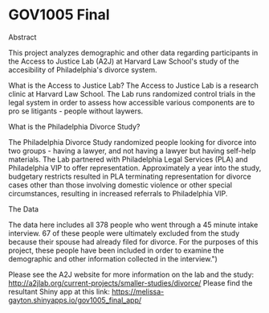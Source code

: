 GOV1005 Final
================

Abstract

This project analyzes demographic and other data regarding participants in the Access to Justice Lab (A2J) at Harvard Law School's study of the accesibility of Philadelphia's divorce system.

What is the Access to Justice Lab? The Access to Justice Lab is a research clinic at Harvard Law School. The Lab runs randomized control trials in the legal system in order to assess how accessible various components are to pro se litigants - people without laywers.

What is the Philadelphia Divorce Study?

The Philadelphia Divorce Study randomized people looking for divorce into two groups - having a lawyer, and not having a lawyer but having self-help materials. The Lab partnered with Philadelphia Legal Services (PLA) and Philadelphia VIP to offer representation. Approximately a year into the study, budgetary restricts resulted in PLA terminating representation for divorce cases other than those involving domestic violence or other special circumstances, resulting in increased referrals to Philadelphia VIP.

The Data

The data here includes all 378 people who went through a 45 minute intake interview. 67 of these people were ultimately excluded from the study because their spouse had already filed for divorce. For the purposes of this project, these people have been included in order to examine the demographic and other information collected in the interview.")

Please see the A2J website for more information on the lab and the study: <http://a2jlab.org/current-projects/smaller-studies/divorce/> Please find the resultant Shiny app at this link: <https://melissa-gayton.shinyapps.io/gov1005_final_app/>
